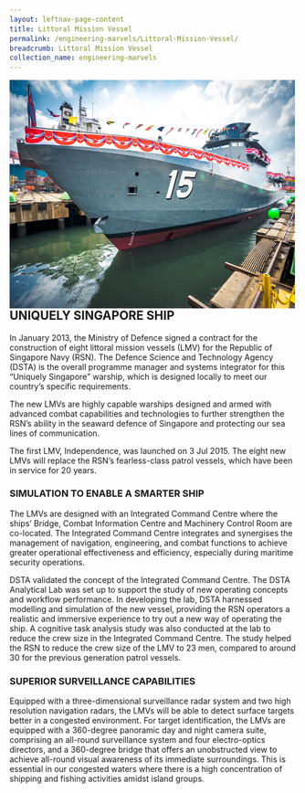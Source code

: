 ```yaml
---
layout: leftnav-page-content
title: Littoral Mission Vessel
permalink: /engineering-marvels/Littoral-Mission-Vessel/
breadcrumb: Littoral Mission Vessel
collection_name: engineering-marvels
---
```


<img src="/images/Littoral.jpg" img align= "left" alt="Littoral Mission Vessel" style="width:500px;height:400px;"> <bf/>

## UNIQUELY SINGAPORE SHIP

In January 2013, the Ministry of Defence signed a contract for the construction of eight littoral mission vessels (LMV) for the Republic of Singapore Navy (RSN). The Defence Science and Technology Agency (DSTA) is the overall programme manager and systems integrator for this “Uniquely Singapore” warship, which is designed locally to meet our country’s specific requirements.

The new LMVs are highly capable warships designed and armed with advanced combat capabilities and technologies to further strengthen the RSN’s ability in the seaward defence of Singapore and protecting our sea lines of communication.

The first LMV, Independence, was launched on 3 Jul 2015. The eight new LMVs will replace the RSN’s fearless-class patrol vessels, which have been in service for 20 years.

### SIMULATION TO ENABLE A SMARTER SHIP
The LMVs are designed with an Integrated Command Centre where the ships’ Bridge, Combat Information Centre and Machinery Control Room are co-located. The Integrated Command Centre integrates and synergises the management of navigation, engineering, and combat functions to achieve greater operational effectiveness and efficiency, especially during maritime security operations.

DSTA validated the concept of the Integrated Command Centre. The DSTA Analytical Lab was set up to support the study of new operating concepts and workflow performance. In developing the lab, DSTA harnessed modelling and simulation of the new vessel, providing the RSN operators a realistic and immersive experience to try out a new way of operating the ship. A cognitive task analysis study was also conducted at the lab to reduce the crew size in the Integrated Command Centre. The study helped the RSN to reduce the crew size of the LMV to 23 men, compared to around 30 for the previous generation patrol vessels.

### SUPERIOR SURVEILLANCE CAPABILITIES
Equipped with a three-dimensional surveillance radar system and two high resolution navigation radars, the LMVs will be able to detect surface targets better in a congested environment. For target identification, the LMVs are equipped with a 360-degree panoramic day and night camera suite, comprising an all-round surveillance system and four electro-optics directors, and a 360-degree bridge that offers an unobstructed view to achieve all-round visual awareness of its immediate surroundings. This is essential in our congested waters where there is a high concentration of shipping and fishing activities amidst island groups.
